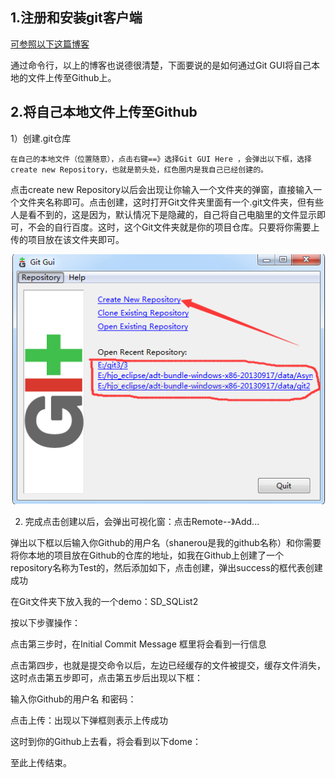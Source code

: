 ## 1.注册和安装git客户端
[可参照以下这篇博客](http://blog.csdn.net/vipzjyno1/article/details/22098621)

通过命令行，以上的博客也说德很清楚，下面要说的是如何通过Git GUI将自己本地的文件上传至Github上。

## 2.将自己本地文件上传至Github

1）创建.git仓库 

    在自己的本地文件（位置随意），点击右键==》选择Git GUI Here ，会弹出以下框，选择create new Repository，也就是箭头处，红色圈内是我自己已经创建的。

点击create new Repository以后会出现让你输入一个文件夹的弹窗，直接输入一个文件夹名称即可。点击创建，这时打开Git文件夹里面有一个.git文件夹，但有些人是看不到的，这是因为，默认情况下是隐藏的，自己将自己电脑里的文件显示即可，不会的自行百度。这时，这个Git文件夹就是你的项目仓库。只要将你需要上传的项目放在该文件夹即可。

![image](https://github.com/Quitino/StudyNotes/blob/master/GitStudy/pic/20160118164246610.png)



2) 完成点击创建以后，会弹出可视化窗：点击Remote--》Add...



弹出以下框以后输入你Github的用户名（shanerou是我的github名称）和你需要将你本地的项目放在Github的仓库的地址，如我在Github上创建了一个repository名称为Test的，然后添加如下，点击创建，弹出success的框代表创建成功





在Git文件夹下放入我的一个demo：SD_SQList2



按以下步骤操作：



点击第三步时，在Initial Commit Message 框里将会看到一行信息

点击第四步，也就是提交命令以后，左边已经缓存的文件被提交，缓存文件消失，这时点击第五步即可，点击第五步后出现以下框：



输入你Github的用户名 和密码：





点击上传：出现以下弹框则表示上传成功





这时到你的Github上去看，将会看到以下dome：



至此上传结束。

